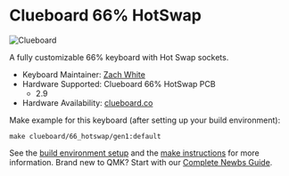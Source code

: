 # Clueboard 66% HotSwap

![Clueboard](https://static1.squarespace.com/static/55c13bdee4b099be5dcb82eb/t/5867eeaad2b857fd0d196f4b/1494021396651/IMGP4201.jpg?format=1500w)

A fully customizable 66% keyboard with Hot Swap sockets.

* Keyboard Maintainer: [Zach White](https://github.com/skullydazed)
* Hardware Supported: Clueboard 66% HotSwap PCB
  * 2.9
* Hardware Availability: [clueboard.co](https://clueboard.co/)

Make example for this keyboard (after setting up your build environment):

    make clueboard/66_hotswap/gen1:default

See the [build environment setup](https://docs.qmk.fm/#/getting_started_build_tools) and the [make instructions](https://docs.qmk.fm/#/getting_started_make_guide) for more information. Brand new to QMK? Start with our [Complete Newbs Guide](https://docs.qmk.fm/#/newbs).
